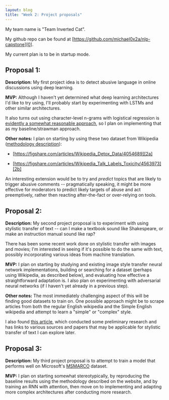 ```yaml
---
layout: blog 
title: "Week 2: Project proposals"
---
```


My team name is "Team Inverted Cat". 

My github repo can be found at [https://github.com/michael0x2a/nlp-capstone][0].

  [0]: https://github.com/michael0x2a/nlp-capstone

My current plan is to be in startup mode.

## Proposal 1:

**Description:** My first project idea is to detect abusive language in online 
discussions using deep learning.

**MVP:** Although I haven't yet determined what deep learning architectures 
I'd like to try using, I'll probably start by experimenting with LSTMs and 
other similar architectures.

It also turns out using character-level n-grams with logistical regression is 
[evidently a somewhat reasonable approach][1], so I plan on implementing that
as my baseline/strawman approach.

  [1]: http://www2016.net/proceedings/proceedings/p145.pdf
    
**Other notes:** I plan on starting by using these two dataset from Wikipedia 
([methodology description][2]):

- [https://figshare.com/articles/Wikipedia_Detox_Data/4054689][2a]
- [https://figshare.com/articles/Wikipedia_Talk_Labels_Toxicity/4563973][2b]
    
  [2]: https://arxiv.org/pdf/1610.08914.pdf
  [2a]: https://figshare.com/articles/Wikipedia_Detox_Data/4054689
  [2b]: https://figshare.com/articles/Wikipedia_Talk_Labels_Toxicity/4563973

An interesting extension would be to try and _predict_ topics that are likely 
to trigger abusive comments -- pragmatically speaking, it might be more 
effective for moderators to predict likely targets of abuse and act 
preemptively, rather then reacting after-the-fact or over-relying on tools.

    
## Proposal 2:

**Description:** My second project proposal is to experiment with using 
stylistic transfer of text -- can I make a textbook sound like Shakespeare, or 
make an instruction manual sound like rap?

There has been some recent work done on stylistic transfer with images and
movies; I'm interested in seeing if it's possible to do the same with text,
possibly incorporating various ideas from machine translation.
    
**MVP:** I plan on starting by studying and existing image style transfer
neural network implementations, building or searching for a dataset 
(perhaps using Wikipedia, as described below), and evaluating how effective
a straightforward adaptation is. I also plan on experimenting with
adversarial neural networks (if I haven't yet already in a previous step).

**Other notes:** The most immediately challenging aspect of this will be 
finding good datasets to train on. One possible approach might be to scrape 
articles from both the regular English wikipedia and the Simple English 
wikipedia and attempt to learn a "simple" or "complex" style.

I also found [this article][3], which conducted some preliminary research and
has links to various sources and papers that may be applicable for stylistic
transfer of text I can explore later.
    
  [3]: https://aclweb.org/anthology/W/W16/W16-6010.pdf

## Proposal 3:

**Description:** My third project proposal is to attempt to train a model
that performs well on Microsoft's [MSMARCO][4] dataset.

**MVP:** I plan on starting somewhat stereotypically, by reproducing
the baseline results using the methodology described on the website, and 
by training an RNN with attention, then move on to implementing and adapting
more complex architectures after conducting more research.

  [4]: http://www.msmarco.org

